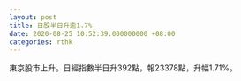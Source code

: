 ```yaml
---
layout: post
title: 日股半日升逾1.7%
date: 2020-08-25 10:52:39.000000000 +08:00
categories: rthk
---
```


東京股市上升。日經指數半日升392點，報23378點，升幅1.71%。
